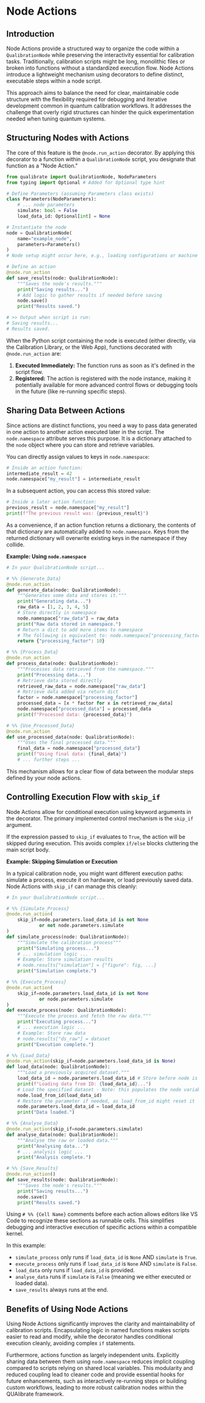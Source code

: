 # Node Actions

## Introduction

Node Actions provide a structured way to organize the code within a
`QualibrationNode` while preserving the interactivity essential for
calibration tasks. Traditionally, calibration scripts might be long,
monolithic files or broken into functions without a standardized execution
flow. Node Actions introduce a lightweight mechanism using decorators to
define distinct, executable steps within a node script.

This approach aims to balance the need for clear, maintainable code
structure with the flexibility required for debugging and iterative
development common in quantum calibration workflows. It addresses the
challenge that overly rigid structures can hinder the quick experimentation
needed when tuning quantum systems.

## Structuring Nodes with Actions

The core of this feature is the `@node.run_action` decorator. By applying
this decorator to a function within a `QualibrationNode` script, you
designate that function as a "Node Action."

```python
from qualibrate import QualibrationNode, NodeParameters
from typing import Optional # Added for Optional type hint

# Define Parameters (assuming Parameters class exists)
class Parameters(NodeParameters):
    # ... node parameters
    simulate: bool = False
    load_data_id: Optional[int] = None

# Instantiate the node
node = QualibrationNode(
    name="example_node",
    parameters=Parameters()
)
# Node setup might occur here, e.g., loading configurations or machine state if needed

# Define an action
@node.run_action
def save_results(node: QualibrationNode):
    """Saves the node's results."""
    print("Saving results...")
    # Add logic to gather results if needed before saving
    node.save()
    print("Results saved.")

# >> Output when script is run:
# Saving results...
# Results saved.

```

When the Python script containing the node is executed (either directly, via
the Calibration Library, or the Web App), functions decorated with
`@node.run_action` are:

1.  **Executed Immediately:** The function runs as soon as it's defined in
    the script flow.
2.  **Registered:** The action is registered with the node instance, making it
    potentially available for more advanced control flows or debugging tools
    in the future (like re-running specific steps).

## Sharing Data Between Actions

Since actions are distinct functions, you need a way to pass data generated
in one action to another action executed later in the script. The
`node.namespace` attribute serves this purpose. It is a dictionary attached
to the `node` object where you can store and retrieve variables.

You can directly assign values to keys in `node.namespace`:

```python
# Inside an action function:
intermediate_result = 42
node.namespace["my_result"] = intermediate_result
```

In a subsequent action, you can access this stored value:

```python
# Inside a later action function:
previous_result = node.namespace["my_result"]
print(f"The previous result was: {previous_result}")
```

As a convenience, if an action function returns a dictionary, the contents of
that dictionary are automatically added to `node.namespace`. Keys from the
returned dictionary will overwrite existing keys in the namespace if they
collide.

**Example: Using `node.namespace`**

```python
# In your QualibrationNode script...

# %% {Generate_Data}
@node.run_action
def generate_data(node: QualibrationNode):
    """Generates some data and stores it."""
    print("Generating data...")
    raw_data = [1, 2, 3, 4, 5]
    # Store directly in namespace
    node.namespace["raw_data"] = raw_data
    print("Raw data stored in namespace.")
    # Return a dict to add more items to namespace
    # The following is equivalent to: node.namespace["processing_factor"] = 10
    return {"processing_factor": 10}

# %% {Process_Data}
@node.run_action
def process_data(node: QualibrationNode):
    """Processes data retrieved from the namespace."""
    print("Processing data...")
    # Retrieve data stored directly
    retrieved_raw_data = node.namespace["raw_data"]
    # Retrieve data added via return dict
    factor = node.namespace["processing_factor"]
    processed_data = [x * factor for x in retrieved_raw_data]
    node.namespace["processed_data"] = processed_data
    print(f"Processed data: {processed_data}")

# %% {Use_Processed_Data}
@node.run_action
def use_processed_data(node: QualibrationNode):
    """Uses the final processed data."""
    final_data = node.namespace["processed_data"]
    print(f"Using final data: {final_data}")
    # ... further steps ...

```

This mechanism allows for a clear flow of data between the modular steps
defined by your node actions.

## Controlling Execution Flow with `skip_if`

Node Actions allow for conditional execution using keyword arguments in the
decorator. The primary implemented control mechanism is the `skip_if`
argument.

If the expression passed to `skip_if` evaluates to `True`, the action will be
skipped during execution. This avoids complex `if/else` blocks cluttering the
main script body.

**Example: Skipping Simulation or Execution**

In a typical calibration node, you might want different execution paths:
simulate a process, execute it on hardware, or load previously saved
data. Node Actions with `skip_if` can manage this cleanly:

```python
# In your QualibrationNode script...

# %% {Simulate_Process}
@node.run_action(
    skip_if=node.parameters.load_data_id is not None
            or not node.parameters.simulate
)
def simulate_process(node: QualibrationNode):
    """Simulate the calibration process"""
    print("Simulating process...")
    # ... simulation logic ...
    # Example: Store simulation results
    # node.results["simulation"] = {"figure": fig, ...}
    print("Simulation complete.")

# %% {Execute_Process}
@node.run_action(
    skip_if=node.parameters.load_data_id is not None
            or node.parameters.simulate
)
def execute_process(node: QualibrationNode):
    """Execute the process and fetch the raw data."""
    print("Executing process...")
    # ... execution logic ...
    # Example: Store raw data
    # node.results["ds_raw"] = dataset
    print("Execution complete.")

# %% {Load_Data}
@node.run_action(skip_if=node.parameters.load_data_id is None)
def load_data(node: QualibrationNode):
    """Load a previously acquired dataset."""
    load_data_id = node.parameters.load_data_id # Store before node is overwritten
    print(f"Loading data from ID: {load_data_id}...")
    # Load the specified dataset - Note: this populates the node variable
    node.load_from_id(load_data_id)
    # Restore the parameter if needed, as load_from_id might reset it
    node.parameters.load_data_id = load_data_id
    print("Data loaded.")

# %% {Analyse_Data}
@node.run_action(skip_if=node.parameters.simulate)
def analyse_data(node: QualibrationNode):
    """Analyse the raw or loaded data."""
    print("Analysing data...")
    # ... analysis logic ...
    print("Analysis complete.")

# %% {Save_Results}
@node.run_action()
def save_results(node: QualibrationNode):
    """Saves the node's results."""
    print("Saving results...")
    node.save()
    print("Results saved.")

```

Using `# %% {Cell Name}` comments before each action allows editors like
VS Code to recognize these sections as runnable cells. This simplifies
debugging and interactive execution of specific actions within a compatible
kernel.

In this example:

- `simulate_process` only runs if `load_data_id` is `None` AND
  `simulate` is `True`.
- `execute_process` only runs if `load_data_id` is `None` AND
  `simulate` is `False`.
- `load_data` only runs if `load_data_id` is provided.
- `analyse_data` runs if `simulate` is `False` (meaning we either executed
  or loaded data).
- `save_results` always runs at the end.

## Benefits of Using Node Actions

Using Node Actions significantly improves the clarity and maintainability
of calibration scripts. Encapsulating logic in named functions makes scripts
easier to read and modify, while the decorator handles conditional execution
cleanly, avoiding complex `if` statements.

Furthermore, actions function as largely independent units. Explicitly
sharing data between them using `node.namespace` reduces implicit coupling
compared to scripts relying on shared local variables. This modularity and
reduced coupling lead to cleaner code and provide essential hooks for future
enhancements, such as interactively re-running steps or building custom
workflows, leading to more robust calibration nodes within the QUAlibrate
framework.
